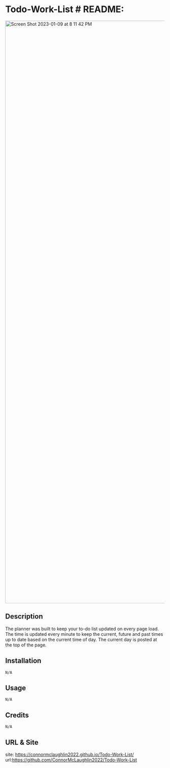 # Todo-Work-List # README:


<img width="1840" alt="Screen Shot 2023-01-09 at 8 11 42 PM" src="https://user-images.githubusercontent.com/116329927/211460510-f117c0aa-166d-4e60-ba51-3ef26ca44422.png">


## Description
  The planner was built to keep your to-do list updated on every page load. The time is updated every minute to keep the current, future and past times up to date based on the current time of day. The current day is posted at the top of the page.


## Installation

    N/A
## Usage
    N/A
## Credits
    N/A
    
## URL & Site
  site: https://connormclaughlin2022.github.io/Todo-Work-List/
  url:https://github.com/ConnorMcLaughlin2022/Todo-Work-List
